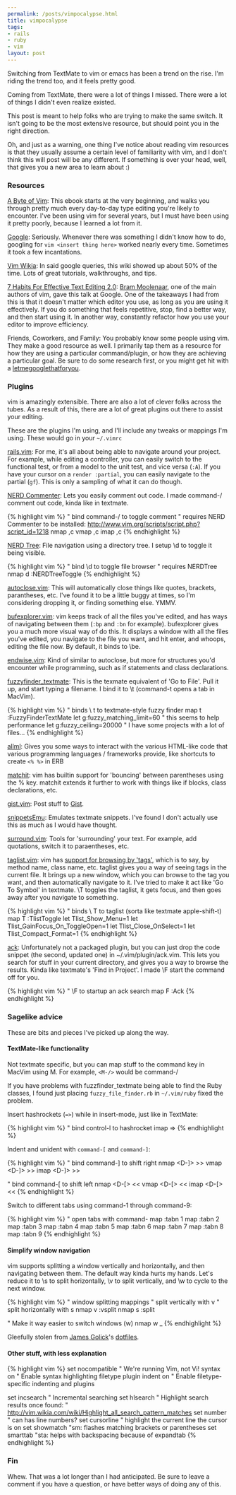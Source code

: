 ```yaml
--- 
permalink: /posts/vimpocalypse.html
title: vimpocalypse
tags: 
- rails
- ruby
- vim
layout: post
---
```

Switching from TextMate to vim or emacs has been a trend on the rise. I'm riding the trend too, and it feels pretty good.

Coming from TextMate, there were a lot of things I missed. There were a lot of things I didn't even realize existed.

This post is meant to help folks who are trying to make the same switch. It isn't going to be the most extensive resource, but should point you in the right direction.

Oh, and just as a warning, one thing I've notice about reading vim resources is that they usually assume a certain level of familiarity with vim, and I don't think this will post will be any different. If something is over your head, well, that gives you a new area to learn about :)

### Resources

[A Byte of Vim](http://www.swaroopch.com/notes/Vim): This ebook starts at the very beginning, and walks you through pretty much every day-to-day type editing you're likely to encounter. I've been using vim for several years, but I must have been using it pretty poorly, because I learned a lot from it.

[Google](http://www.google.com): Seriously. Whenever there was something I didn't know how to do, googling for `vim <insert thing here>` worked nearly every time. Sometimes it took a few incantations.

[Vim Wikia](http://vim.wikia.com/): In said google queries, this wiki showed up about 50% of the time. Lots of great tutorials, walkthroughs, and tips.
 
[7 Habits For Effective Text Editing 2.0](http://video.google.com/videoplay?docid=2538831956647446078): [Bram Moolenaar](http://www.moolenaar.net/vim.html), one of the main authors of vim, gave this talk at Google. One of the takeaways I had from this is that it doesn't matter which editor you use, as long as you are using it effectively. If you do something that feels repetitive, stop, find a better way, and then start using it. In another way, constantly refactor how you use your editor to improve efficiency.

Friends, Coworkers, and Family: You probably know some people using vim. They make a good resource as well. I primarily tap them as a resource for how they are using a particular command/plugin, or how they are achieving a particular goal. Be sure to do some research first, or you might get hit with a [letmegooglethatforyou](http://letmegooglethatforyou.com/).
 
### Plugins

vim is amazingly extensible. There are also a lot of clever folks across the tubes. As a result of this, there are a lot of great plugins out there to assist your editing.

These are the plugins I'm using, and I'll include any tweaks or mappings I'm using. These would go in your `~/.vimrc`

[rails.vim](http://www.vim.org/scripts/script.php?script_id=1567): For me, it's all about being able to navigate around your project. For example, while editing a controller, you can easily switch to the functional test, or from a model to the unit test, and vice versa (`:A`). If you have your cursor on a `render :partial`, you can easily navigate to the partial (`gf`). This is only a sampling of what it can do though.

[NERD Commenter](http://www.vim.org/scripts/script.php?script_id=1218): Lets you easily comment out code. I made command-/ comment out code, kinda like in textmate.

{% highlight vim %}
" bind command-/ to toggle comment
" requires NERD Commenter to be installed: http://www.vim.org/scripts/script.php?script_id=1218
nmap <D-/> ,c<space>
vmap <D-/> ,c<space>
imap <D-/> <C-O>,c<space>
{% endhighlight %}

[NERD Tree](http://www.vim.org/scripts/script.php?script_id=1658): File navigation using a directory tree. I setup \d to toggle it being visible.

{% highlight vim %}
" bind \d to toggle file browser
" requires NERDTree
nmap <leader>d :NERDTreeToggle<CR>
{% endhighlight %}
    
[autoclose.vim](http://www.vim.org/scripts/download_script.php?src_id=7700): This will automatically close things like quotes, brackets, parantheses, etc. I've found it to be a little buggy at times, so I'm considering dropping it, or finding something else. YMMV.
 
[bufexplorer.vim](http://www.vim.org/scripts/script.php?script_id=42): vim keeps track of all the files you've edited, and has ways of navigating between them (`:bp` and `:bn` for example). bufexplorer gives you a much more visual way of do this. It displays a window with all the files you've edited, you navigate to the file you want, and hit enter, and whoops, editing the file now. By default, it binds to \be.

[endwise.vim](http://www.vim.org/scripts/script.php?script_id=2386): Kind of similar to autoclose, but more for structures you'd encounter while programming, such as if statements and class declarations.

[fuzzyfinder\_textmate](http://github.com/jamis/fuzzyfinder_textmate/tree/master): This is the texmate equivalent of 'Go to File'. Pull it up, and start typing a filename. I bind it to \t (command-t opens a tab in MacVim).

{% highlight vim %}
" binds \ t to textmate-style fuzzy finder
map <leader>t :FuzzyFinderTextMate<CR>
let g:fuzzy_matching_limit=60 " this seems to help performance
let g:fuzzy_ceiling=20000     " I have some projects with a lot of files...
{% endhighlight %}
    
[allml](http://www.vim.org/scripts/script.php?script_id=1896): Gives you some ways to interact with the various HTML-like code that various programming languages / frameworks provide, like shortcuts to create `<% %>` in ERB

[matchit](http://www.vim.org/scripts/script.php?script_id=39): vim has builtin support for 'bouncing' between parentheses using the % key. matchit extends it further to work with things like if blocks, class declarations, etc.

[gist.vim](http://www.vim.org/scripts/script.php?script_id=2423): Post stuff to [Gist](http://gist.github.com).

[snippetsEmu](http://www.vim.org/scripts/script.php?script_id=1318): Emulates textmate snippets. I've found I don't actually use this as much as I would have thought.

[surround.vim](http://www.vim.org/scripts/script.php?script_id=1697): Tools for 'surrounding' your text. For example, add quotations, switch it to paraentheses, etc.

[taglist.vim](http://www.vim.org/scripts/script.php?script_id=273): vim has [support for browsing by 'tags'](http://vim.wikia.com/wiki/Browsing_programs_with_tags), which is to say, by method name, class name, etc. taglist gives you a way of seeing tags in the current file. It brings up a new window, which you can browse to the tag you want, and then automatically navigate to it. I've tried to make it act like 'Go To Symbol' in textmate. \T toggles the taglist, it gets focus, and then goes away after you navigate to something.

{% highlight vim %}
" binds \ T to taglist (sorta like textmate apple-shift-t)
map <leader>T :TlistToggle<CR>
let Tlist_Show_Menu=1
let Tlist_GainFocus_On_ToggleOpen=1
let Tlist_Close_OnSelect=1
let Tlist_Compact_Format=1
{% endhighlight %}
 
[ack](http://blog.ant0ine.com/2007/03/ack_and_vim_integration.html): Unfortunately not a packaged plugin, but you can just drop the code snippet (the second, updated one) in ~/.vim/plugin/ack.vim. This lets you search for stuff in your current directory, and gives you a way to browse the results. Kinda like textmate's 'Find in Project'. I made \F start the command off for you.

{% highlight vim %}
" \F to startup an ack search
map <leader>F :Ack<space>
{% endhighlight %}
 
### Sagelike advice

These are bits and pieces I've picked up along the way.

#### TextMate-like functionality

Not textmate specific, but you can map stuff to the command key in MacVim using M. For example, `<M-/>` would be command-/

If you have problems with fuzzfinder\_textmate being able to find the Ruby classes, I found just placing `fuzzy_file_finder.rb` in `~/.vim/ruby` fixed the problem.

Insert hashrockets (`=>`) while in insert-mode, just like in TextMate:

{% highlight vim %}
" bind control-l to hashrocket
imap <C-l> <Space>=><Space>
{% endhighlight %}

Indent and unident with `command-[` and `command-]`:

{% highlight vim %}
" bind command-] to shift right
nmap <D-]> >>
vmap <D-]> >>
imap <D-]> <C-O>>>

" bind command-[ to shift left
nmap <D-[> <<
vmap <D-[> <<
imap <D-[> <C-O><<
{% endhighlight %}
    
Switch to different tabs using command-1 through command-9:

{% highlight vim %}
" open tabs with command-<tab number>
map <D-1> :tabn 1<CR>
map <D-2> :tabn 2<CR>
map <D-3> :tabn 3<CR>
map <D-4> :tabn 4<CR>
map <D-5> :tabn 5<CR>
map <D-6> :tabn 6<CR>
map <D-7> :tabn 7<CR>
map <D-8> :tabn 8<CR>
map <D-9> :tabn 9<CR>
{% endhighlight %}

#### Simplify window navigation

vim supports splitting a window vertically and horizontally, and then navigating between them. The default way kinda hurts my hands. Let's reduce it to \s to split horizontally, \v to split vertically, and \w to cycle to the next window.

{% highlight vim %}
" window splitting mappings
" split vertically with <leader> v
" split horizontally with <leader> s
nmap <leader>v :vsplit<CR> <C-w><C-w>
nmap <leader>s :split<CR> <C-w><C-w>

" Make it way easier to switch windows (<leader>w)
nmap <leader>w <C-w><C-w>_
{% endhighlight %}
    
Gleefully stolen from [James Golick](http://jamesgolick.com/)'s [dotfiles](http://github.com/giraffesoft/dotfiles/tree/master).
    
#### Other stuff, with less explanation

{% highlight vim %}
set nocompatible          " We're running Vim, not Vi!
syntax on                 " Enable syntax highlighting
filetype plugin indent on " Enable filetype-specific indenting and plugins

set incsearch             " Incremental searching
set hlsearch              " Highlight search results once found:
                          " http://vim.wikia.com/wiki/Highlight_all_search_pattern_matches
set number                " can has line numbers?
set cursorline            " highlight the current line the cursor is on
set showmatch             "sm:    flashes matching brackets or parentheses
set smarttab              "sta:   helps with backspacing because of expandtab
{% endhighlight %}

### Fin

Whew. That was a lot longer than I had anticipated. Be sure to leave a comment if you have a question, or have better ways of doing any of this.
